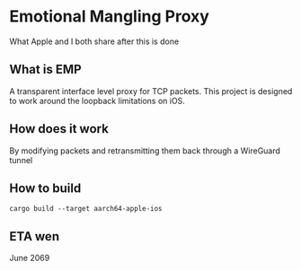 # Emotional Mangling Proxy
What Apple and I both share after this is done

## What is EMP
A transparent interface level proxy for TCP packets. This project is designed to work around the loopback limitations on iOS.

## How does it work
By modifying packets and retransmitting them back through a WireGuard tunnel

## How to build
``cargo build --target aarch64-apple-ios``

## ETA wen
June 2069